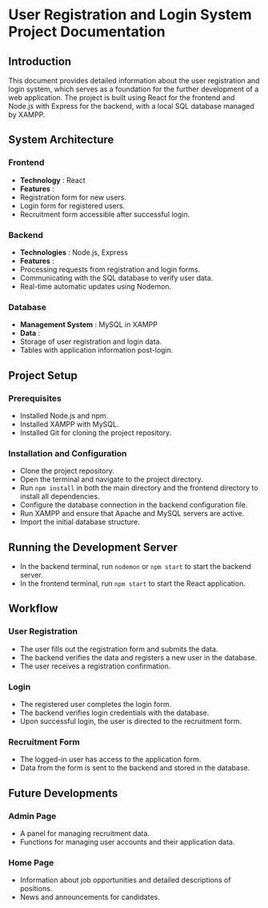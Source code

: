 # User Registration and Login System Project Documentation

## Introduction

This document provides detailed information about the user registration and login system, which serves as a foundation for the further development of a web application. The project is built using React for the frontend and Node.js with Express for the backend, with a local SQL database managed by XAMPP.

## System Architecture

### Frontend

- **Technology** : React
- **Features** :
- Registration form for new users.
- Login form for registered users.
- Recruitment form accessible after successful login.

### Backend

- **Technologies** : Node.js, Express
- **Features** :
- Processing requests from registration and login forms.
- Communicating with the SQL database to verify user data.
- Real-time automatic updates using Nodemon.

### Database

- **Management System** : MySQL in XAMPP
- **Data** :
- Storage of user registration and login data.
- Tables with application information post-login.

## Project Setup

### Prerequisites

- Installed Node.js and npm.
- Installed XAMPP with MySQL.
- Installed Git for cloning the project repository.

### Installation and Configuration

- Clone the project repository.
- Open the terminal and navigate to the project directory.
- Run `npm install` in both the main directory and the frontend directory to install all dependencies.
- Configure the database connection in the backend configuration file.
- Run XAMPP and ensure that Apache and MySQL servers are active.
- Import the initial database structure.

## Running the Development Server

- In the backend terminal, run `nodemon` or `npm start` to start the backend server.
- In the frontend terminal, run `npm start` to start the React application.

## Workflow

### User Registration

- The user fills out the registration form and submits the data.
- The backend verifies the data and registers a new user in the database.
- The user receives a registration confirmation.

### Login

- The registered user completes the login form.
- The backend verifies login credentials with the database.
- Upon successful login, the user is directed to the recruitment form.

### Recruitment Form

- The logged-in user has access to the application form.
- Data from the form is sent to the backend and stored in the database.

## Future Developments

### Admin Page

- A panel for managing recruitment data.
- Functions for managing user accounts and their application data.

### Home Page

- Information about job opportunities and detailed descriptions of positions.
- News and announcements for candidates.
